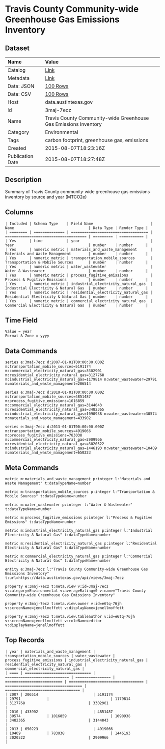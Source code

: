 # Travis County Community-wide Greenhouse Gas Emissions Inventory

## Dataset

| Name | Value |
| :--- | :---- |
| Catalog | [Link](https://catalog.data.gov/dataset/travis-county-community-wide-greenhouse-gas-emissions-inventory) |
| Metadata | [Link](https://data.austintexas.gov/api/views/3maj-7ecz) |
| Data: JSON | [100 Rows](https://data.austintexas.gov/api/views/3maj-7ecz/rows.json?max_rows=100) |
| Data: CSV | [100 Rows](https://data.austintexas.gov/api/views/3maj-7ecz/rows.csv?max_rows=100) |
| Host | data.austintexas.gov |
| Id | 3maj-7ecz |
| Name | Travis County Community-wide Greenhouse Gas Emissions Inventory |
| Category | Environmental |
| Tags | carbon footprint, greenhouse gas, emissions |
| Created | 2015-08-07T18:23:16Z |
| Publication Date | 2015-08-07T18:27:48Z |

## Description

Summary of Travis County community-wide greenhouse gas emissions inventory by source and year (MTCO2e)

## Columns

```ls
| Included | Schema Type    | Field Name                          | Name                                  | Data Type | Render Type |
| ======== | ============== | =================================== | ===================================== | ========= | =========== |
| Yes      | time           | year                                | Year                                  | number    | number      |
| Yes      | numeric metric | materials_and_waste_management      | Materials and Waste Management        | number    | number      |
| Yes      | numeric metric | transportation_mobile_sources       | Transportation & Mobile Sources       | number    | number      |
| Yes      | numeric metric | water_wastewater                    | Water & Wastewater                    | number    | number      |
| Yes      | numeric metric | process_fugitive_emissions          | Process & Fugitive Emissions          | number    | number      |
| Yes      | numeric metric | industrial_electricity_natural_gas  | Industrial Electricity & Natural Gas  | number    | number      |
| Yes      | numeric metric | residential_electricity_natural_gas | Residential Electricity & Natural Gas | number    | number      |
| Yes      | numeric metric | commercial_electricity_natural_gas  | Commercial Electricity & Natural Gas  | number    | number      |
```

## Time Field

```ls
Value = year
Format & Zone = yyyy
```

## Data Commands

```ls
series e:3maj-7ecz d:2007-01-01T00:00:00.000Z m:transportation_mobile_sources=5191174 m:commercial_electricity_natural_gas=3302901 m:residential_electricity_natural_gas=3127768 m:industrial_electricity_natural_gas=1179814 m:water_wastewater=29791 m:materials_and_waste_management=206514

series e:3maj-7ecz d:2010-01-01T00:00:00.000Z m:transportation_mobile_sources=4851487 m:process_fugitive_emissions=1016859 m:commercial_electricity_natural_gas=3144043 m:residential_electricity_natural_gas=3482365 m:industrial_electricity_natural_gas=1090938 m:water_wastewater=30574 m:materials_and_waste_management=433902

series e:3maj-7ecz d:2013-01-01T00:00:00.000Z m:transportation_mobile_sources=4919066 m:process_fugitive_emissions=783038 m:commercial_electricity_natural_gas=2909966 m:residential_electricity_natural_gas=3020522 m:industrial_electricity_natural_gas=1446193 m:water_wastewater=10409 m:materials_and_waste_management=650223
```

## Meta Commands

```ls
metric m:materials_and_waste_management p:integer l:"Materials and Waste Management" t:dataTypeName=number

metric m:transportation_mobile_sources p:integer l:"Transportation & Mobile Sources" t:dataTypeName=number

metric m:water_wastewater p:integer l:"Water & Wastewater" t:dataTypeName=number

metric m:process_fugitive_emissions p:integer l:"Process & Fugitive Emissions" t:dataTypeName=number

metric m:industrial_electricity_natural_gas p:integer l:"Industrial Electricity & Natural Gas" t:dataTypeName=number

metric m:residential_electricity_natural_gas p:integer l:"Residential Electricity & Natural Gas" t:dataTypeName=number

metric m:commercial_electricity_natural_gas p:integer l:"Commercial Electricity & Natural Gas" t:dataTypeName=number

entity e:3maj-7ecz l:"Travis County Community-wide Greenhouse Gas Emissions Inventory" t:url=https://data.austintexas.gov/api/views/3maj-7ecz

property e:3maj-7ecz t:meta.view v:id=3maj-7ecz v:category=Environmental v:averageRating=0 v:name="Travis County Community-wide Greenhouse Gas Emissions Inventory"

property e:3maj-7ecz t:meta.view.owner v:id=e6tq-76jh v:screenName=jenellmoffett v:displayName=jenellmoffett

property e:3maj-7ecz t:meta.view.tableauthor v:id=e6tq-76jh v:screenName=jenellmoffett v:roleName=editor v:displayName=jenellmoffett
```

## Top Records

```ls
| year | materials_and_waste_management | transportation_mobile_sources | water_wastewater | process_fugitive_emissions | industrial_electricity_natural_gas | residential_electricity_natural_gas | commercial_electricity_natural_gas | 
| ==== | ============================== | ============================= | ================ | ========================== | ================================== | =================================== | ================================== | 
| 2007 | 206514                         | 5191174                       | 29791            |                            | 1179814                            | 3127768                             | 3302901                            | 
| 2010 | 433902                         | 4851487                       | 30574            | 1016859                    | 1090938                            | 3482365                             | 3144043                            | 
| 2013 | 650223                         | 4919066                       | 10409            | 783038                     | 1446193                            | 3020522                             | 2909966                            | 
```